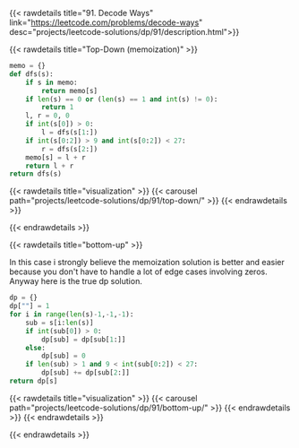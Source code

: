 {{< rawdetails title="91. Decode Ways" link="https://leetcode.com/problems/decode-ways" 
	desc="projects/leetcode-solutions/dp/91/description.html">}}

{{< rawdetails title="Top-Down (memoization)" >}}
```python
memo = {}
def dfs(s):
    if s in memo:
		return memo[s]
    if len(s) == 0 or (len(s) == 1 and int(s) != 0):
        return 1
    l, r = 0, 0
    if int(s[0]) > 0:
        l = dfs(s[1:])
    if int(s[0:2]) > 9 and int(s[0:2]) < 27:
        r = dfs(s[2:])
    memo[s] = l + r
    return l + r
return dfs(s)
```
{{< rawdetails title="visualization" >}}
	{{< carousel path="projects/leetcode-solutions/dp/91/top-down/" >}}
{{< endrawdetails >}}


{{< endrawdetails >}}




{{< rawdetails title="bottom-up" >}}

In this case i strongly believe the memoization solution is better and easier because you don't have to handle a lot of edge cases involving zeros. Anyway here is the true dp solution.
```python
dp = {}
dp[""] = 1
for i in range(len(s)-1,-1,-1):
    sub = s[i:len(s)] 
    if int(sub[0]) > 0:
        dp[sub] = dp[sub[1:]]
    else:
        dp[sub] = 0
    if len(sub) > 1 and 9 < int(sub[0:2]) < 27:
        dp[sub] += dp[sub[2:]]
return dp[s]
```
{{< rawdetails title="visualization" >}}
	{{< carousel path="projects/leetcode-solutions/dp/91/bottom-up/" >}}
{{< endrawdetails >}}
{{< endrawdetails >}}


{{< endrawdetails >}}